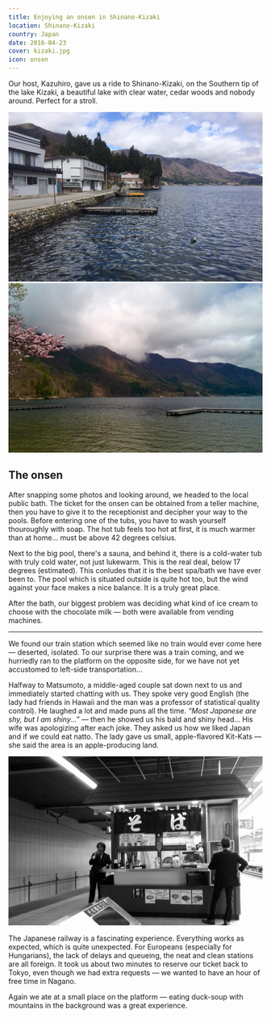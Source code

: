 ```yaml
---
title: Enjoying an onsen in Shinano-Kizaki
location: Shinano-Kizaki
country: Japan
date: 2016-04-23
cover: kizaki.jpg
icon: onsen
---
```


Our host, Kazuhiro, gave us a ride to Shinano-Kizaki, on the Southern tip of the lake Kizaki, a beautiful lake with clear water, cedar woods and nobody around. Perfect for a stroll.

![](../../img/0423-2.jpg)
![](../../img/0423-1.jpg)

## The onsen

After snapping some photos and looking around, we headed to the local public bath. The ticket for the onsen can be obtained from a teller machine, then you have to give it to the receptionist and decipher your way to the pools. Before entering one of the tubs, you have to wash yourself thouroughly with soap. The hot tub feels too hot at first, it is much warmer than at home... must be above 42 degrees celsius.

Next to the big pool, there's a sauna, and behind it, there is a cold-water tub with truly cold water, not just lukewarm. This is the real deal, below 17 degrees (estimated). This conludes that it is the best spa/bath we have ever been to. The pool which is situated outside is quite hot too, but the wind against your face makes a nice balance. It is a truly great place. 

After the bath, our biggest problem was deciding what kind of ice cream to choose with the chocolate milk — both were available from vending machines. 

---

We found our train station which seemed like no train would ever come here — deserted, isolated. To our surprise there was a train coming, and we hurriedly ran to the platform on the opposite side, for we have not yet accustomed to left-side transportation... 

Halfway to Matsumoto, a middle-aged couple sat down next to us and immediately started chatting with us. They spoke very good English (the lady had friends in Hawaii and the man was a professor of statistical quality control). He laughed a lot and made puns all the time. *“Most Japanese are shy, but I am shiny...”* — then he showed us his bald and shiny head... His wife was apologizing after each joke. They asked us how we liked Japan and if we could eat natto. The lady gave us small, apple-flavored Kit-Kats — she said the area is an apple-producing land.

![](../../img/kifozde.jpg)

The Japanese railway is a fascinating experience. Everything works as expected, which is quite unexpected. For Europeans (especially for Hungarians), the lack of delays and queueing, the neat and clean stations are all foreign. It took us about two minutes to reserve our ticket back to Tokyo, even though we had extra requests — we wanted to have an hour of free time in Nagano.

Again we ate at a small place on the platform — eating duck-soup with mountains in the background was a great experience.
